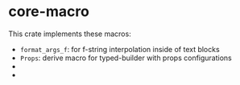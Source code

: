 # core-macro

This crate implements these macros:
- `format_args_f`: for f-string interpolation inside of text blocks
- `Props`: derive macro for typed-builder with props configurations
- 
- 

